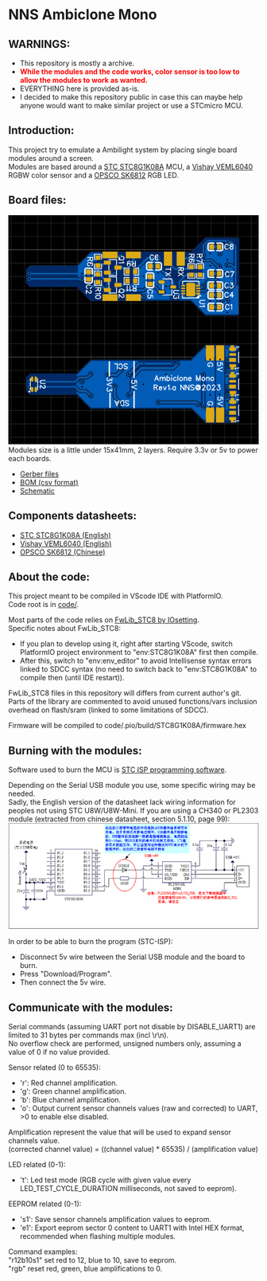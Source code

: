 # NNS Ambiclone Mono

## WARNINGS:  
- This repository is mostly a archive.
- <span style="color:red;font-weight:bold;">While the modules and the code works, color sensor is too low to allow the modules to work as wanted.</span>
- EVERYTHING here is provided as-is.
- I decided to make this repository public in case this can maybe help anyone would want to make similar project or use a STCmicro MCU.
  
  
## Introduction:  
This project try to emulate a Ambilight system by placing single board modules around a screen.  
Modules are based around a [STC STC8G1K08A](https://www.stcmicro.com/stc/stc8g1k08.html) MCU, a [Vishay VEML6040](https://www.vishay.com/product/84276/) RGBW color sensor and a [OPSCO SK6812](https://www.opscoled.com/en/product/details.html?id=7) RGB LED.  
  
  
## Board files:
<img src="board/preview_rev1-a.png" title="preview"/>  
Modules size is a little under 15x41mm, 2 layers.  
Require 3.3v or 5v to power each boards.  
  
- [Gerber files](board/gerber_rev1-a.zip)
- [BOM (csv format)](board/bom_rev1-a.csv)
- [Schematic](board/schematic_rev1-a.pdf)
  
  
## Components datasheets:
- [STC STC8G1K08A (English)](datasheets/STC8G-EN.pdf)
- [Vishay VEML6040 (English)](datasheets/Vishay-VEML6040_EN.pdf)
- [OPSCO SK6812 (Chinese)](datasheets/OPSCO-SK6812SIDE-A-RVS_CN.pdf)
  
  
## About the code:
This project meant to be compiled in VScode IDE with PlatformIO.  
Code root is in [code/](code/).  
  
Most parts of the code relies on [FwLib_STC8 by IOsetting](https://github.com/IOsetting/FwLib_STC8).  
Specific notes about FwLib_STC8:  
- If you plan to develop using it, right after starting VScode, switch PlatformIO project environment to "env:STC8G1K08A" first then compile.
- After this, switch to "env:env_editor" to avoid Intellisense syntax errors linked to SDCC syntax (no need to switch back to "env:STC8G1K08A" to compile then (until IDE restart)).
  
FwLib_STC8 files in this repository will differs from current author's git.  
Parts of the library are commented to avoid unused functions/vars inclusion overhead on flash/sram (linked to some limitations of SDCC).  
  
Firmware will be compiled to code/.pio/build/STC8G1K08A/firmware.hex  
  
  
## Burning with the modules:
Software used to burn the MCU is [STC ISP programming software](https://www.stcmicro.com/rjxz.html).  
  
Depending on the Serial USB module you use, some specific wiring may be needed.  
Sadly, the English version of the datasheet lack wiring information for peoples not using STC U8W/U8W-Mini.
If you are using a CH340 or PL2303 module (extracted from chinese datasheet, section 5.1.10, page 99):  
<img src="code/ch340-wiring.png" title="CH340 PL2303 wiring"/>  
  
In order to be able to burn the program (STC-ISP):
- Disconnect 5v wire between the Serial USB module and the board to burn.
- Press "Download/Program".
- Then connect the 5v wire.
  
  
## Communicate with the modules:
Serial commands (assuming UART port not disable by DISABLE_UART1) are limited to 31 bytes per commands max (incl \r\n).  
No overflow check are performed, unsigned numbers only, assuming a value of 0 if no value provided.  

Sensor related (0 to 65535):
- 'r': Red channel amplification.
- 'g': Green channel amplification.
- 'b': Blue channel amplification.
- 'o': Output current sensor channels values (raw and corrected) to UART, >0 to enable else disabled.
  
Amplification represent the value that will be used to expand sensor channels value.  
(corrected channel value) = ((channel value) * 65535) / (amplification value)
  
  
LED related (0-1):
- 't': Led test mode (RGB cycle with given value every LED_TEST_CYCLE_DURATION milliseconds, not saved to eeprom).
  
  
EEPROM related (0-1):
- 's1': Save sensor channels amplification values to eeprom.
- 'e1': Export eeprom sector 0 content to UART1 with Intel HEX format, recommended when flashing multiple modules.
  
  
Command examples:  
"r12b10s1" set red to 12, blue to 10, save to eeprom.  
"rgb" reset red, green, blue amplifications to 0.  
  
  
